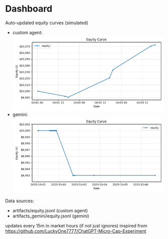 # Dashboard

Auto-updated equity curves (simulated)

- custom agent: ![Equity Curve](artifacts/equity.png?v=339d94d)
- gemini: ![Equity Curve (Gemini)](artifacts_gemini/equity.png?v=339d94d)

Data sources:
- artifacts/equity.jsonl (custom agent)
- artifacts_gemini/equity.jsonl (gemini)

updates every 15m in market hours (if not just ignores)
inspired from https://github.com/LuckyOne7777/ChatGPT-Micro-Cap-Experiment